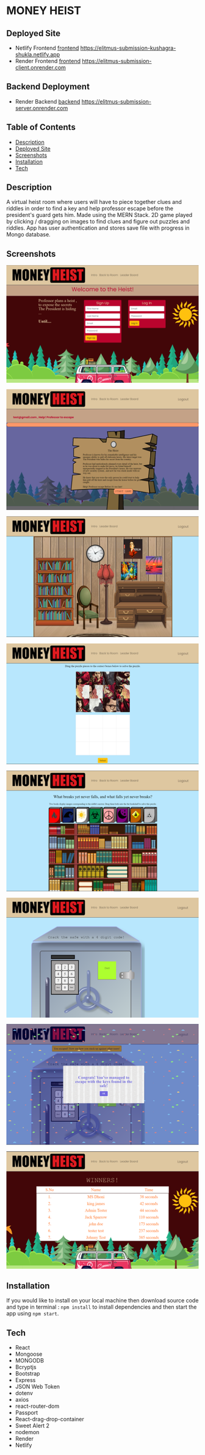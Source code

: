 # MONEY HEIST


## Deployed Site

* Netlify Frontend [frontend](https://elitmus-submission-kushagra-shukla.netlify.app) https://elitmus-submission-kushagra-shukla.netlify.app
* Render Frontend [frontend](https://elitmus-submission-client.onrender.com) https://elitmus-submission-client.onrender.com

## Backend Deployment

* Render Backend [backend](https://elitmus-submission-server.onrender.com) https://elitmus-submission-server.onrender.com

## Table of Contents

* [Description](#description)
* [Deployed Site](#deployed-site)
* [Screenshots](#screenshots)
* [Installation](#installation)
* [Tech](#tech)

## Description

A virtual heist room where users will have to piece together clues and riddles in order to find a key and help professor escape before the president's guard gets him. Made using the MERN Stack. 2D game played by clicking / dragging on images to find clues and figure out puzzles and riddles. App has user authentication and stores save file with progress in Mongo database.

## Screenshots

![Login Screen](https://github.com/SHUKLA-KUSHAGRA/E-litmus-Submission/blob/master/screenshots/home%20page.png)

![Game Info Screen](https://github.com/SHUKLA-KUSHAGRA/E-litmus-Submission/blob/master/screenshots/start%20page.png)

![Office](https://github.com/SHUKLA-KUSHAGRA/E-litmus-Submission/blob/master/screenshots/office%20page.png)

![Painting](https://github.com/SHUKLA-KUSHAGRA/E-litmus-Submission/blob/master/screenshots/painting%20page.png)

![Bookshelf](https://github.com/SHUKLA-KUSHAGRA/E-litmus-Submission/blob/master/screenshots/bookself%20page.png)

![Safe](https://github.com/SHUKLA-KUSHAGRA/E-litmus-Submission/blob/master/screenshots/vault%20page.png)

![Winning](https://github.com/SHUKLA-KUSHAGRA/E-litmus-Submission/blob/master/screenshots/winning%20page.png)

![LeaderBoard](https://github.com/SHUKLA-KUSHAGRA/E-litmus-Submission/blob/master/screenshots/leaderboard%20page.png)

## Installation

If you would like to install on your local machine then download source code and type in terminal :
` npm install ` to install dependencies and then start the app using ` npm start `.  

## Tech

* React
* Mongoose
* MONGODB
* Bcryptjs
* Bootstrap
* Express
* JSON Web Token
* dotenv
* axios
* react-router-dom
* Passport
* React-drag-drop-container
* Sweet Alert 2
* nodemon
* Render
* Netlify
